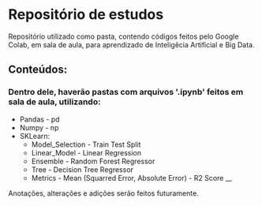 # Repositório de estudos
Repositório utilizado como pasta, contendo códigos feitos pelo Google Colab, em sala de aula, para aprendizado de Inteligêcia Artificial e Big Data.

## Conteúdos:
### Dentro dele, haverão pastas com arquivos '.ipynb' feitos em sala de aula, utilizando:
- Pandas - pd
- Numpy - np
- SKLearn:
  - Model_Selection - Train Test Split
  - Linear_Model - Linear Regression
  - Ensemble - Random Forest Regressor
  - Tree - Decision Tree Regressor
  - Metrics - Mean (Squarred Error, Absolute Error) - R2 Score
__

Anotações, alterações e adições serão feitos futuramente.
